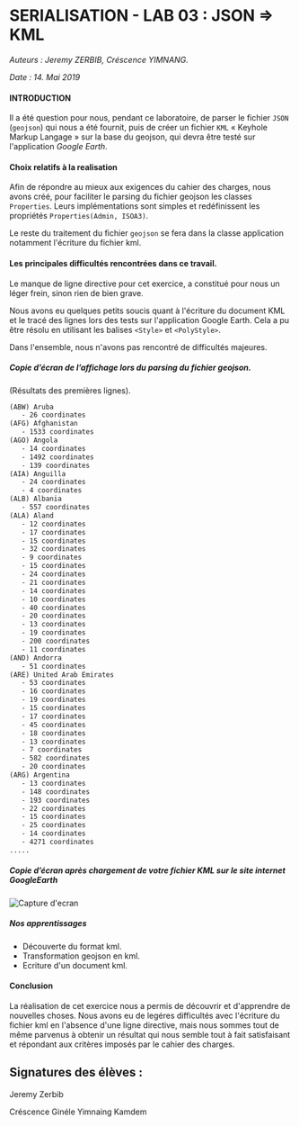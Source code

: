 ﻿# SERIALISATION - LAB 03 :  JSON => KML 

*Auteurs : Jeremy ZERBIB, Créscence YIMNANG.*

*Date   : 14. Mai 2019*

#### INTRODUCTION

Il a  été question pour nous, pendant ce laboratoire, de parser le fichier `JSON` (`geojson`) qui nous a été fournit, puis de créer un fichier `KML` « Keyhole Markup Langage » sur la base du geojson, qui devra être testé sur l'application *Google Earth*.

#### Choix relatifs à la realisation

Afin de répondre au mieux aux exigences du cahier des charges, nous avons créé, pour faciliter le parsing du fichier geojson les classes `Properties`. Leurs implémentations sont simples et redéfinissent les propriétés `Properties(Admin, ISOA3)`. 

Le reste du traitement du fichier `geojson` se fera dans la classe application notamment l'écriture du fichier kml. 


#### Les principales difficultés rencontrées dans ce travail.

Le manque de ligne directive pour cet exercice, a constitué pour nous un léger frein, sinon rien de bien grave. 

Nous avons eu quelques petits soucis quant à l'écriture du document KML et le tracé des lignes lors des tests sur l'application Google Earth. Cela a pu être résolu en utilisant les balises `<Style>` et `<PolyStyle>`.

Dans l'ensemble, nous n'avons pas rencontré de difficultés majeures.  


##### Copie d’écran de l’affichage lors du parsing du fichier geojson.

(Résultats des premières lignes). 

  ``` xml
(ABW) Aruba
	 - 26 coordinates
(AFG) Afghanistan
	 - 1533 coordinates
(AGO) Angola
	 - 14 coordinates
	 - 1492 coordinates
	 - 139 coordinates
(AIA) Anguilla
	 - 24 coordinates
	 - 4 coordinates
(ALB) Albania
	 - 557 coordinates
(ALA) Aland
	 - 12 coordinates
	 - 17 coordinates
	 - 15 coordinates
	 - 32 coordinates
	 - 9 coordinates
	 - 15 coordinates
	 - 24 coordinates
	 - 21 coordinates
	 - 14 coordinates
	 - 10 coordinates
	 - 40 coordinates
	 - 20 coordinates
	 - 13 coordinates
	 - 19 coordinates
	 - 200 coordinates
	 - 11 coordinates
(AND) Andorra
	 - 51 coordinates
(ARE) United Arab Emirates
	 - 53 coordinates
	 - 16 coordinates
	 - 19 coordinates
	 - 15 coordinates
	 - 17 coordinates
	 - 45 coordinates
	 - 18 coordinates
	 - 13 coordinates
	 - 7 coordinates
	 - 582 coordinates
	 - 20 coordinates
(ARG) Argentina
	 - 13 coordinates
	 - 148 coordinates
	 - 193 coordinates
	 - 22 coordinates
	 - 15 coordinates
	 - 25 coordinates
	 - 14 coordinates
	 - 4271 coordinates
.....
  ```


##### Copie d’écran après chargement de votre fichier KML sur le site internet GoogleEarth  


![Capture d'ecran](/home/jeremy/Desktop/Semestre4/SER/Labos/Labo3/screenshot.png)

##### Nos apprentissages 

 * Découverte du format kml.
 * Transformation geojson en kml. 
 * Ecriture d'un document kml.

#### Conclusion

La réalisation de cet exercice nous a permis de découvrir et d'apprendre de nouvelles choses. Nous avons eu de legéres difficultés avec l'écriture du fichier kml en l'absence d'une ligne directive, mais nous sommes tout de même parvenus à obtenir un résultat qui nous semble tout à fait satisfaisant et répondant aux critères imposés par le cahier des charges. 

## Signatures des élèves : 

Jeremy Zerbib

Créscence Ginéle Yimnaing Kamdem